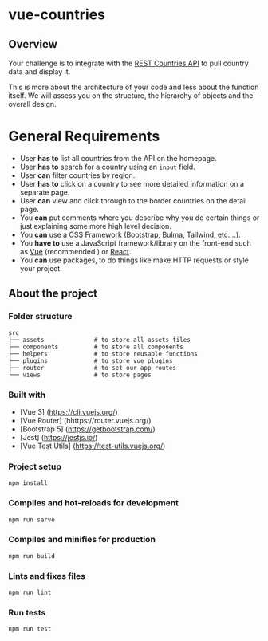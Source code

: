 # vue-countries

## Overview

Your challenge is to integrate with the [REST Countries API](https://restcountries.com) to pull country data and display it.

This is more about the architecture of your code and less about the function itself. We will assess you on the structure, the hierarchy of objects and the overall design.

# General Requirements

* User __has to__ list all countries from the API on the homepage.
* User __has to__ search for a country using an `input` field.
* User __can__ filter countries by region.
* User __has to__ click on a country to see more detailed information on a separate page.
* User __can__ view and click through to the border countries on the detail page.
* You __can__ put comments where you describe why you do certain things or just explaining some more high level
 decision.
* You __can__ use a CSS Framework (Bootstrap, Bulma, Tailwind, etc.…).
* You __have to__ use a JavaScript framework/library on the front-end such as [Vue](https://vuejs.org) (recommended
) or [React](https://reactjs.org).
* You __can__ use packages, to do things like make HTTP requests or style your project.

## About the project

### Folder structure

    src
    ├── assets              # to store all assets files
    ├── components          # to store all components
    ├── helpers             # to store reusable functions
    ├── plugins             # to store vue plugins
    ├── router              # to set our app routes
    └── views               # to store pages

### Built with

* [Vue 3] (https://cli.vuejs.org/)
* [Vue Router] (hhttps://router.vuejs.org/)
* [Bootstrap 5] (https://getbootstrap.com/)
* [Jest] (https://jestjs.io/)
* [Vue Test Utils] (https://test-utils.vuejs.org/)

### Project setup
```
npm install
```

### Compiles and hot-reloads for development
```
npm run serve
```

### Compiles and minifies for production
```
npm run build
```

### Lints and fixes files
```
npm run lint
```

### Run tests
```
npm run test
```
